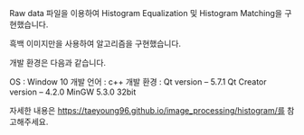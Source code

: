 Raw data 파일을 이용하여 Histogram Equalization 및 Histogram Matching을 구현했습니다.

흑백 이미지만을 사용하여 알고리즘을 구현했습니다.

개발 환경은 다음과 같습니다.

OS : Window 10
개발 언어 : c++
개발 환경 : Qt version – 5.7.1
            Qt Creator version – 4.2.0
            MinGW 5.3.0 32bit

자세한 내용은 https://taeyoung96.github.io/image_processing/histogram/를 참고해주세요.
